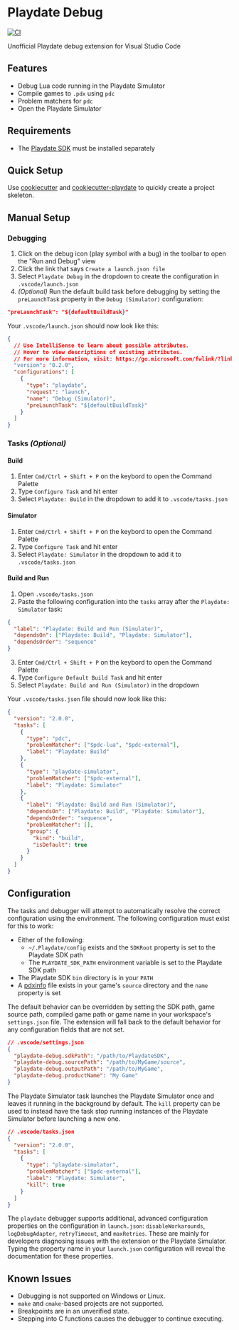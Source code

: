 # Playdate Debug

[![CI](https://github.com/midouest/vscode-playdate-debug/actions/workflows/tests.yml/badge.svg)](https://github.com/midouest/vscode-playdate-debug/actions/workflows/tests.yaml)

Unofficial Playdate debug extension for Visual Studio Code

## Features

- Debug Lua code running in the Playdate Simulator
- Compile games to `.pdx` using `pdc`
- Problem matchers for `pdc`
- Open the Playdate Simulator

## Requirements

- The [Playdate SDK](https://play.date/dev/) must be installed separately

## Quick Setup

Use [cookiecutter](https://cookiecutter.readthedocs.io/en/stable/) and [cookiecutter-playdate](https://github.com/midouest/cookiecutter-playdate) to quickly create a project skeleton.

## Manual Setup

### Debugging

1. Click on the debug icon (play symbol with a bug) in the toolbar to open the "Run and Debug" view
2. Click the link that says `Create a launch.json file`
3. Select `Playdate Debug` in the dropdown to create the configuration in `.vscode/launch.json`
4. _(Optional)_ Run the default build task before debugging by setting the `preLaunchTask` property in the `Debug (Simulator)` configuration:

```json
"preLaunchTask": "${defaultBuildTask}"
```

Your `.vscode/launch.json` should now look like this:

```json
{
  // Use IntelliSense to learn about possible attributes.
  // Hover to view descriptions of existing attributes.
  // For more information, visit: https://go.microsoft.com/fwlink/?linkid=830387
  "version": "0.2.0",
  "configurations": [
    {
      "type": "playdate",
      "request": "launch",
      "name": "Debug (Simulator)",
      "preLaunchTask": "${defaultBuildTask}"
    }
  ]
}
```

### Tasks _(Optional)_

#### Build

1. Enter `Cmd/Ctrl + Shift + P` on the keybord to open the Command Palette
2. Type `Configure Task` and hit enter
3. Select `Playdate: Build` in the dropdown to add it to `.vscode/tasks.json`

#### Simulator

1. Enter `Cmd/Ctrl + Shift + P` on the keybord to open the Command Palette
2. Type `Configure Task` and hit enter
3. Select `Playdate: Simulator` in the dropdown to add it to `.vscode/tasks.json`

#### Build and Run

1. Open `.vscode/tasks.json`
2. Paste the following configuration into the `tasks` array after the `Playdate: Simulator` task:

```json
{
  "label": "Playdate: Build and Run (Simulator)",
  "dependsOn": ["Playdate: Build", "Playdate: Simulator"],
  "dependsOrder": "sequence"
}
```

3. Enter `Cmd/Ctrl + Shift + P` on the keybord to open the Command Palette
4. Type `Configure Default Build Task` and hit enter
5. Select `Playdate: Build and Run (Simulator)` in the dropdown

Your `.vscode/tasks.json` file should now look like this:

```json
{
  "version": "2.0.0",
  "tasks": [
    {
      "type": "pdc",
      "problemMatcher": ["$pdc-lua", "$pdc-external"],
      "label": "Playdate: Build"
    },
    {
      "type": "playdate-simulator",
      "problemMatcher": ["$pdc-external"],
      "label": "Playdate: Simulator"
    },
    {
      "label": "Playdate: Build and Run (Simulator)",
      "dependsOn": ["Playdate: Build", "Playdate: Simulator"],
      "dependsOrder": "sequence",
      "problemMatcher": [],
      "group": {
        "kind": "build",
        "isDefault": true
      }
    }
  ]
}
```

## Configuration

The tasks and debugger will attempt to automatically resolve the correct configuration using the environment. The following configuration must exist for this to work:

- Either of the following:
  - `~/.Playdate/config` exists and the `SDKRoot` property is set to the Playdate SDK path
  - The `PLAYDATE_SDK_PATH` environment variable is set to the Playdate SDK path
- The Playdate SDK `bin` directory is in your `PATH`
- A [pdxinfo](https://sdk.play.date/1.9.3/Inside%20Playdate.html#pdxinfo) file exists in your game's `source` directory and the `name` property is set

The default behavior can be overridden by setting the SDK path, game source path, compiled game path or game name in your workspace's `settings.json` file. The extension will fall back to the default behavior for any configuration fields that are not set.

```json
// .vscode/settings.json
{
  "playdate-debug.sdkPath": "/path/to/PlaydateSDK",
  "playdate-debug.sourcePath": "/path/to/MyGame/source",
  "playdate-debug.outputPath": "/path/to/MyGame",
  "playdate-debug.productName": "My Game"
}
```

The Playdate Simulator task launches the Playdate Simulator once and leaves it running in the background by default. The `kill` property can be used to instead have the task stop running instances of the Playdate Simulator before launching a new one.

```json
// .vscode/tasks.json
{
  "version": "2.0.0",
  "tasks": [
    {
      "type": "playdate-simulator",
      "problemMatcher": ["$pdc-external"],
      "label": "Playdate: Simulator",
      "kill": true
    }
  ]
}
```

The `playdate` debugger supports additional, advanced configuration properties on the configuration in `launch.json`: `disableWorkarounds`, `logDebugAdapter`, `retryTimeout`, and `maxRetries`. These are mainly for developers diagnosing issues with the extension or the Playdate Simulator. Typing the property name in your `launch.json` configuration will reveal the documentation for these properties.

## Known Issues

- Debugging is not supported on Windows or Linux.
- `make` and `cmake`-based projects are not supported.
- Breakpoints are in an unverified state.
- Stepping into C functions causes the debugger to continue executing.
